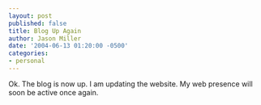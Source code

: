 ```yaml
---
layout: post
published: false
title: Blog Up Again
author: Jason Miller
date: '2004-06-13 01:20:00 -0500'
categories:
- personal
---
```


Ok. The blog is now up. I am updating the website. My web presence will soon be
active once again.
